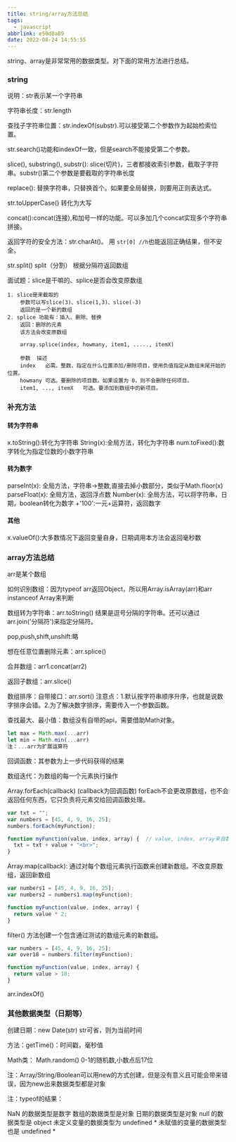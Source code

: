 ```yaml
---
title: string/array方法总结
tags:
  - javascript
abbrlink: e50d8a89
date: 2022-08-24 14:55:55
---
```

string、array是非常常用的数据类型。对下面的常用方法进行总结。

<!-- more -->

### string

说明：str表示某一个字符串

字符串长度：str.length

查找子字符串位置：str.indexOf(substr).可以接受第二个参数作为起始检索位置。

str.search()功能和indexOf一致，但是search不能接受第二个参数。

slice(), substring(), substr(): slice(切片)，三者都接收索引参数，截取子字符串。substr()第二个参数是要截取的字符串长度

replace(): 替换字符串，只替换首个。如果要全局替换，则要用正则表达式。

str.toUpperCase() 转化为大写

concat():concat(连接),和加号一样的功能。可以多加几个concat实现多个字符串拼接。

返回字符的安全方法：str.charAt()。 用 `str[0] //h`也能返回正确结果，但不安全。

str.split() split（分割） 根据分隔符返回数组

面试题：slice是干嘛的、splice是否会改变原数组

```
1. slice是来截取的
	参数可以写slice(3)、slice(1,3)、slice(-3)
	返回的是一个新的数组
2. splice 功能有：插入、删除、替换
	返回：删除的元素
	该方法会改变原数组

	array.splice(index, howmany, item1, ....., itemX)

	参数	描述
	index	必需。整数，指定在什么位置添加/删除项目，使用负值指定从数组末尾开始的位置。
	howmany	可选。要删除的项目数。如果设置为 0，则不会删除任何项目。
	item1, ..., itemX	可选。要添加到数组中的新项目。
```

### 补充方法

#### 转为字符串

x.toString():转化为字符串
String(x):全局方法，转化为字符串
num.toFixed():数字转化为指定位数的小数字符串

#### 转为数字

parseInt(x): 全局方法，字符串->整数,直接去掉小数部分，类似于Math.floor(x)
parseFloat(x): 全局方法，返回浮点数
Number(x): 全局方法，可以将字符串，日期，boolean转化为数字
+'100':一元+运算符，返回数字

#### 其他

x.valueOf():大多数情况下返回变量自身，日期调用本方法会返回毫秒数

### array方法总结

arr是某个数组

如何识别数组：因为typeof arr返回Object，所以用Array.isArray(arr)和arr instanceof Array来判断

数组转为字符串：arr.toString() 结果是逗号分隔的字符串。还可以通过arr.join('分隔符')来指定分隔符。

pop,push,shift,unshift:略

想在任意位置删除元素：arr.splice()

合并数组：arr1.concat(arr2)

返回子数组：arr.slice()

数组排序：自带接口：arr.sort()
注意点：1.默认按字符串顺序升序，也就是说数字排序会错。2.为了解决数字排序，需要传入一个参数函数。

查找最大、最小值：数组没有自带的api，需要借助Math对象。

```js
let max = Math.max(...arr)
let min = Math.min(...arr)
注：...arr为扩展运算符
```

回调函数：其参数为上一步代码获得的结果

数组迭代：为数组的每一个元素执行操作

Array.forEach(callback) (callback为回调函数)
forEach不会更改原数组，也不会返回任何东西，它只负责将元素交给回调函数处理。

```js
var txt = "";
var numbers = [45, 4, 9, 16, 25];
numbers.forEach(myFunction);

function myFunction(value, index, array) {  // value, index, array来自数组,其中，index, array可省略
  txt = txt + value + "<br>"; 
}
```

Array.map(callback): 通过对每个数组元素执行函数来创建新数组。不改变原数组，返回新数组

```js
var numbers1 = [45, 4, 9, 16, 25];
var numbers2 = numbers1.map(myFunction);

function myFunction(value, index, array) {
  return value * 2;
}
```

filter() 方法创建一个包含通过测试的数组元素的新数组。

```js
var numbers = [45, 4, 9, 16, 25];
var over18 = numbers.filter(myFunction);

function myFunction(value, index, array) {
  return value > 18;
}
```

arr.indexOf()

### 其他数据类型（日期等）

创建日期：new Date(str) str可省，则为当前时间

方法：getTime()：时间戳，毫秒值

Math类：
Math.random() 0-1的随机数,小数点后17位

注：Array/String/Boolean可以用new的方式创建，但是没有意义且可能会带来错误，因为new出来数据类型都是对象

注：typeof的结果：

NaN 的数据类型是数字
数组的数据类型是对象
日期的数据类型是对象
null 的数据类型是 object
未定义变量的数据类型为 undefined *
未赋值的变量的数据类型也是 undefined *
